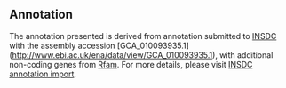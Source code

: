 
Annotation
----------

The annotation presented is derived from annotation submitted to
[INSDC](http://www.insdc.org) with the assembly accession [GCA\_010093935.1]
(http://www.ebi.ac.uk/ena/data/view/GCA_010093935.1),
with additional non-coding genes from
[Rfam](http://rfam.xfam.org/). For more details, please visit [INSDC
annotation import](http://ensemblgenomes.org/info/data/insdc_annotation).
